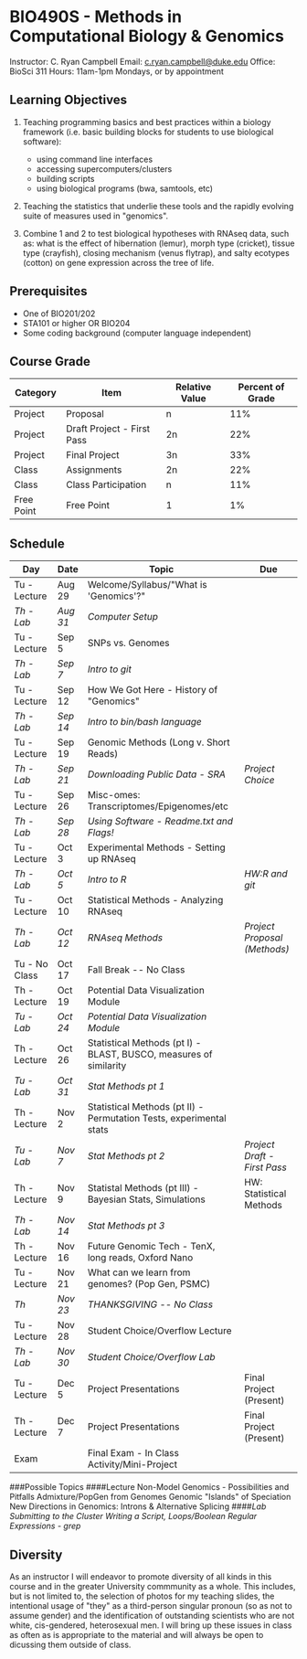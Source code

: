 # BIO490S - Methods in Computational Biology & Genomics

Instructor: C. Ryan Campbell
Email: [c.ryan.campbell@duke.edu](c.ryan.campbell@duke.edu)
Office: BioSci 311
Hours: 11am-1pm Mondays, or by appointment

## Learning Objectives			
1. Teaching programming basics and best practices within a biology framework (i.e. basic building blocks for students to use biological software):
	* using command line interfaces
	* accessing supercomputers/clusters
	* building scripts
	* using biological programs (bwa, samtools, etc)

2. Teaching the statistics that underlie these tools and the rapidly evolving suite of measures used in "genomics".

3. Combine 1 and 2 to test biological hypotheses with RNAseq data, such as: what is the effect of hibernation (lemur), morph type (cricket), tissue type (crayfish), closing mechanism (venus flytrap), and salty ecotypes (cotton) on gene expression across the tree of life.

## Prerequisites
- One of BIO201/202
- STA101 or higher OR BIO204
- Some coding background (computer language independent)

## Course Grade
|Category|Item|Relative Value|Percent of Grade|
|--------|----|-------|----------------|
|Project|Proposal|n|11%|
|Project|Draft Project - First Pass|2n|22%|
|Project|Final Project|3n|33%|
|Class|Assignments|2n|22%|
|Class|Class Participation|n|11%|
|Free Point|Free Point|1|1%|

## Schedule
|Day|Date|Topic|Due|
|-------------|---------------|-----------------------------------------------------|-------------|
|Tu - Lecture|Aug 29|Welcome/Syllabus/"What is 'Genomics'?"||
|_Th - Lab_|_Aug 31_|_Computer Setup_||
|Tu - Lecture|Sep 5|SNPs vs. Genomes||
|_Th - Lab_|_Sep 7_|_Intro to git_||
|Tu - Lecture|Sep 12|How We Got Here - History of "Genomics"||
|_Th - Lab_|_Sep 14_|_Intro to bin/bash language_||
|Tu - Lecture|Sep 19|Genomic Methods (Long v. Short Reads)||
|_Th - Lab_|_Sep 21_|_Downloading Public Data - SRA_|_Project Choice_|
|Tu - Lecture|Sep 26|Misc-omes: Transcriptomes/Epigenomes/etc||
|_Th - Lab_|_Sep 28_|_Using Software - Readme.txt and Flags!_||
|Tu - Lecture|Oct 3|Experimental Methods - Setting up RNAseq||
|_Th - Lab_|_Oct 5_|_Intro to R_|_HW:R and git_|
|Tu - Lecture|Oct 10|Statistical Methods - Analyzing RNAseq||
|_Th - Lab_|_Oct 12_|_RNAseq Methods_|_Project Proposal (Methods)_|
|Tu - No Class|Oct 17|Fall Break -- No Class||
|Th - Lecture|Oct 19|Potential Data Visualization Module||
|_Tu - Lab_|_Oct 24_|_Potential Data Visualization Module_||
|Th - Lecture|Oct 26|Statistical Methods (pt I) - BLAST, BUSCO, measures of similarity||
|_Tu - Lab_|_Oct 31_|_Stat Methods pt 1_||
|Th - Lecture|Nov 2|Statistical Methods (pt II) - Permutation Tests, experimental stats||
|_Tu - Lab_|_Nov 7_|_Stat Methods pt 2_|_Project Draft - First Pass_|
|Th - Lecture|Nov 9|Statistal Methods (pt III) - Bayesian Stats, Simulations|HW: Statistical Methods|
|_Th - Lab_|_Nov 14_|_Stat Methods pt 3_||
|Th - Lecture|Nov 16|Future Genomic Tech - TenX, long reads, Oxford Nano||
|Tu - Lecture|Nov 21|What can we learn from genomes? (Pop Gen, PSMC)||
|_Th_|_Nov 23_|_THANKSGIVING -- No Class_||
|Tu - Lecture|Nov 28|Student Choice/Overflow Lecture||
|_Th - Lab_|_Nov 30_|_Student Choice/Overflow Lab_||
|Tu - Lecture|Dec 5|Project Presentations|Final Project (Present)|
|Th - Lecture|Dec 7|Project Presentations|Final Project (Present)|
|Exam| |Final Exam - In Class Activity/Mini-Project||

###Possible Topics
####Lecture
Non-Model Genomics - Possibilities and Pitfalls
Admixture/PopGen from Genomes
Genomic "Islands" of Speciation
New Directions in Genomics: Introns & Alternative Splicing
####_Lab_
_Submitting to the Cluster_
_Writing a Script, Loops/Boolean_
_Regular Expressions - grep_


## Diversity
As an instructor I will endeavor to promote diversity of all kinds in this course and in the greater University commmunity as a whole. This includes, but is not limited to, the selection of photos for my teaching slides, the intentional usage of "they" as a third-person singular pronoun (so as not to assume gender) and the identification of outstanding scientists who are not white, cis-gendered, heterosexual men. I will bring up these issues in class as often as is appropriate to the material and will always be open to dicussing them outside of class.